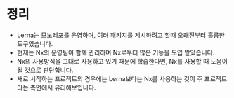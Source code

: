 # 정리

- Lerna는 모노레포를 운영하며, 여러 패키지를 게시하려고 할때 오래전부터 훌륭한 도구였습니다.
- 현재는 Nx의 운영팀이 함꼐 관리하며 Nx로부터 많은 기능을 도입 받았습니다.
- Nx의 사용방식을 그대로 사용하고 있기 때문에 학습한다면, Nx를 사용할 때 도움이 될 것으로 판단합니다.
- 새로 시작하는 프로젝트의 경우에는 Lerna보다는 Nx를 사용하는 것이 주 프로젝트라는 측면에서 유리해보입니다.
